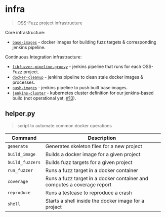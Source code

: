 # infra
> OSS-Fuzz project infrastructure

Core infrastructure:
* [`base-images`](base-images/) - docker images for building fuzz targets & corresponding jenkins
  pipeline.

Continuous Integration infrastracture:

* [`libfuzzer-pipeline.groovy`](libfuzzer-pipeline.groovy/) - jenkins pipeline that runs for each OSS-Fuzz
  project.
* [`docker-cleanup`](docker-cleanup/) - jenkins pipeline to clean stale docker images & processes.
* [`push-images`](push-images/) - jenkins pipeline to push built base images.
* [`jenkins-cluster`](jenkins-cluster/) - kubernetes cluster definition for our jenkins-based build (not operational yet,
[#10](https://github.com/google/oss-fuzz/issues/10)).

## helper.py
> script to automate common docker operations

| Command | Description |
|---------|-------------
| `generate`      | Generates skeleton files for a new project |
| `build_image`   | Builds a docker image for a given project |
| `build_fuzzers` | Builds fuzz targets for a given project |
| `run_fuzzer`    | Runs a fuzz target in a docker container |
| `coverage`      | Runs a fuzz target in a docker container and computes a coverage report |
| `reproduce`     | Runs a testcase to reproduce a crash |
| `shell`         | Starts a shell inside the docker image for a project |
